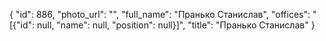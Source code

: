{
    "id": 886,
    "photo_url": "",
    "full_name": "Пранько Станислав",
    "offices": "[{\"id\": null, \"name\": null, \"position\": null}]",
    "title": "Пранько Станислав"
}